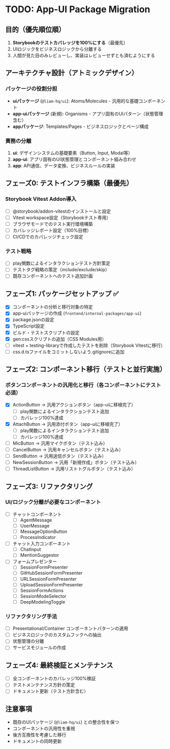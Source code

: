 # TODO: App-UI Package Migration

## 目的（優先順位順）
1. **Storybookのテストカバレッジを100%にする**（最優先）
2. UIロジックをビジネスロジックから分離する
3. 人間が見た目のみレビューし、実装はレビューせずとも済むようにする

## アーキテクチャ設計（アトミックデザイン）

### パッケージの役割分担
- **uiパッケージ** (`@liam-hq/ui`): Atoms/Molecules - 汎用的な基礎コンポーネント
- **app-uiパッケージ** (新規): Organisms - アプリ固有のUIパターン（状態管理含む）
- **appパッケージ**: Templates/Pages - ビジネスロジックとページ構成

### 責務の分離
1. **ui**: デザインシステムの基礎要素（Button, Input, Modal等）
2. **app-ui**: アプリ固有のUI状態管理とコンポーネント組み合わせ
3. **app**: API通信、データ変換、ビジネスルールの実装

## フェーズ0: テストインフラ構築（最優先）

### Storybook Vitest Addon導入
- [ ] @storybook/addon-vitestのインストールと設定
- [ ] Vitest workspace設定（Storybookテスト専用）
- [ ] ブラウザモードでのテスト実行環境構築
- [ ] カバレッジレポート設定（100%目標）
- [ ] CI/CDでのカバレッジチェック設定

### テスト戦略
- [ ] play関数によるインタラクションテスト方針策定
- [ ] テストタグ戦略の策定（include/exclude/skip）
- [ ] 既存コンポーネントへのテスト追加計画

## フェーズ1: パッケージセットアップ ✅
- [x] コンポーネントの分析と移行対象の特定
- [x] app-uiパッケージの作成 (`frontend/internal-packages/app-ui`)
- [x] package.jsonの設定
- [x] TypeScript設定
- [x] ビルド・テストスクリプトの設定
- [x] gen:cssスクリプトの追加（CSS Modules用）
- [ ] vitest + testing-libraryで作成したテストを削除（Storybook Vitestに移行）
- [ ] css.d.tsファイルをコミットしないよう.gitignoreに追加

## フェーズ2: コンポーネント移行（テストと並行実施）

### ボタンコンポーネントの汎用化と移行（各コンポーネントにテスト必須）
- [x] ActionButton → 汎用アクションボタン（app-uiに移植完了）
  - [ ] play関数によるインタラクションテスト追加
  - [ ] カバレッジ100%達成
- [x] AttachButton → 汎用添付ボタン（app-uiに移植完了）
  - [ ] play関数によるインタラクションテスト追加
  - [ ] カバレッジ100%達成
- [ ] MicButton → 汎用マイクボタン（テスト込み）
- [ ] CancelButton → 汎用キャンセルボタン（テスト込み）
- [ ] SendButton → 汎用送信ボタン（テスト込み）
- [ ] NewSessionButton → 汎用「新規作成」ボタン（テスト込み）
- [ ] ThreadListButton → 汎用リストトグルボタン（テスト込み）

## フェーズ3: リファクタリング

### UI/ロジック分離が必要なコンポーネント
- [ ] チャットコンポーネント
  - [ ] AgentMessage
  - [ ] UserMessage
  - [ ] MessageOptionButton
  - [ ] ProcessIndicator
- [ ] チャット入力コンポーネント
  - [ ] ChatInput
  - [ ] MentionSuggestor
- [ ] フォームプレゼンター
  - [ ] SessionFormPresenter
  - [ ] GitHubSessionFormPresenter
  - [ ] URLSessionFormPresenter
  - [ ] UploadSessionFormPresenter
  - [ ] SessionFormActions
  - [ ] SessionModeSelector
  - [ ] DeepModelingToggle

### リファクタリング手法
- [ ] Presentational/Container コンポーネントパターンの適用
- [ ] ビジネスロジックのカスタムフックへの抽出
- [ ] 状態管理の分離
- [ ] サービスモジュールの作成

## フェーズ4: 最終検証とメンテナンス
- [ ] 全コンポーネントのカバレッジ100%検証
- [ ] テストメンテナンス方針の策定
- [ ] ドキュメント更新（テスト方針含む）

## 注意事項
- 既存のUIパッケージ (`@liam-hq/ui`) との整合性を保つ
- コンポーネントの汎用性を重視
- 後方互換性を考慮した移行
- ドキュメントの同時更新